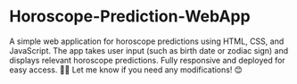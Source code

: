 # Horoscope-Prediction-WebApp
A simple web application for horoscope predictions using HTML, CSS, and JavaScript. The app takes user input (such as birth date or zodiac sign) and displays relevant horoscope predictions. Fully responsive and deployed for easy access. 🚀🔮  Let me know if you need any modifications! 😊
